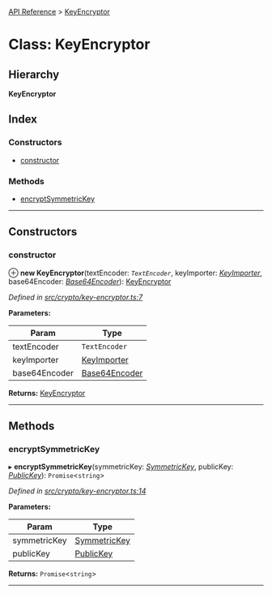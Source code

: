 [API Reference](../README.md) > [KeyEncryptor](../classes/keyencryptor.md)

# Class: KeyEncryptor

## Hierarchy

**KeyEncryptor**

## Index

### Constructors

* [constructor](keyencryptor.md#constructor)

### Methods

* [encryptSymmetricKey](keyencryptor.md#encryptsymmetrickey)

---

## Constructors

<a id="constructor"></a>

###  constructor

⊕ **new KeyEncryptor**(textEncoder: *`TextEncoder`*, keyImporter: *[KeyImporter](keyimporter.md)*, base64Encoder: *[Base64Encoder](base64encoder.md)*): [KeyEncryptor](keyencryptor.md)

*Defined in [src/crypto/key-encryptor.ts:7](https://github.com/repux/repux-lib/blob/7768859/src/crypto/key-encryptor.ts#L7)*

**Parameters:**

| Param | Type |
| ------ | ------ |
| textEncoder | `TextEncoder` |
| keyImporter | [KeyImporter](keyimporter.md) |
| base64Encoder | [Base64Encoder](base64encoder.md) |

**Returns:** [KeyEncryptor](keyencryptor.md)

___

## Methods

<a id="encryptsymmetrickey"></a>

###  encryptSymmetricKey

▸ **encryptSymmetricKey**(symmetricKey: *[SymmetricKey](../interfaces/symmetrickey.md)*, publicKey: *[PublicKey](../interfaces/publickey.md)*): `Promise`<`string`>

*Defined in [src/crypto/key-encryptor.ts:14](https://github.com/repux/repux-lib/blob/7768859/src/crypto/key-encryptor.ts#L14)*

**Parameters:**

| Param | Type |
| ------ | ------ |
| symmetricKey | [SymmetricKey](../interfaces/symmetrickey.md) |
| publicKey | [PublicKey](../interfaces/publickey.md) |

**Returns:** `Promise`<`string`>

___

